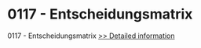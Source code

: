 # 0117 - Entscheidungsmatrix
0117 - Entscheidungsmatrix
[>> Detailed information](https://secure.shareit.com/shareit/product.html?productid=300981182&affiliateid=200057808)